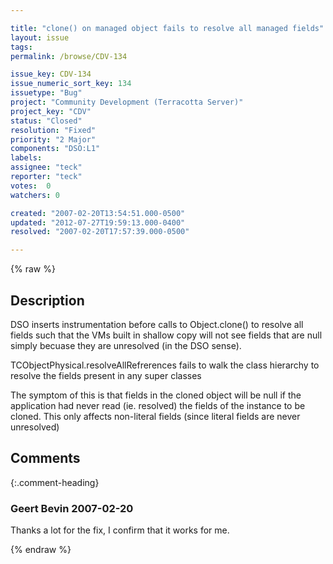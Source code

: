 ```yaml
---

title: "clone() on managed object fails to resolve all managed fields"
layout: issue
tags: 
permalink: /browse/CDV-134

issue_key: CDV-134
issue_numeric_sort_key: 134
issuetype: "Bug"
project: "Community Development (Terracotta Server)"
project_key: "CDV"
status: "Closed"
resolution: "Fixed"
priority: "2 Major"
components: "DSO:L1"
labels: 
assignee: "teck"
reporter: "teck"
votes:  0
watchers: 0

created: "2007-02-20T13:54:51.000-0500"
updated: "2012-07-27T19:59:13.000-0400"
resolved: "2007-02-20T17:57:39.000-0500"

---
```




{% raw %}



## Description

<div markdown="1" class="description">

DSO inserts instrumentation before calls to Object.clone() to resolve all fields such that the VMs built in shallow copy will not see fields that are null simply becuase they are unresolved (in the DSO sense). 

TCObjectPhysical.resolveAllRefrerences fails to walk the class hierarchy to resolve the fields present in any super classes

The symptom of this is that fields in the cloned object will be null if the application had never read (ie. resolved) the fields of the instance to be cloned. This only affects non-literal fields (since literal fields are never unresolved)

</div>

## Comments


{:.comment-heading}
### **Geert Bevin** <span class="date">2007-02-20</span>

<div markdown="1" class="comment">

Thanks a lot for the fix, I confirm that it works for me.

</div>



{% endraw %}

